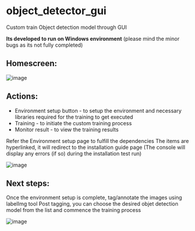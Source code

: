 # object_detector_gui
Custom train Object detection model through GUI

**Its developed to run on Windows environment** (please mind the minor bugs as its not fully completed)

## Homescreen:

![image](https://user-images.githubusercontent.com/60978184/234875516-22a81400-8bca-4740-9ca1-f05156fcb7f6.png)

## Actions:
* Environment setup button - to setup the environment and necessary libraries required for the training to get executed
* Training - to initiate the custom training process
* Monitor result - to view the training results

Refer the Environment setup page to fulfill the dependencies
The items are hyperlinked, it will redirect to the installation guide page
(The console will display any errors (if so) during the installation test run)

![image](https://user-images.githubusercontent.com/60978184/234876895-7eb90239-ea7f-4ca8-b4eb-12a7f3d88773.png)


## Next steps:
Once the environment setup is complete, tag/annotate the images using labelImg tool
Post tagging, you can choose the desired objet detection model from the list and commence the training process

![image](https://user-images.githubusercontent.com/60978184/234877485-f4fad309-b395-4f0e-9585-9ae4d78a7ce1.png)
